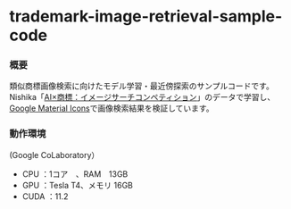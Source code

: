 # trademark-image-retrieval-sample-code

### 概要
類似商標画像検索に向けたモデル学習・最近傍探索のサンプルコードです。  
Nishika「[AI×商標：イメージサーチコンペティション](https://www.nishika.com/competitions/22/summary)」のデータで学習し、[Google Material Icons](https://fonts.google.com/icons)で画像検索結果を検証しています。



### 動作環境
 (Google CoLaboratory）
- CPU	  ：1コア　、RAM　13GB
- GPU	  ：Tesla T4、メモリ 16GB
- CUDA  ：11.2  
